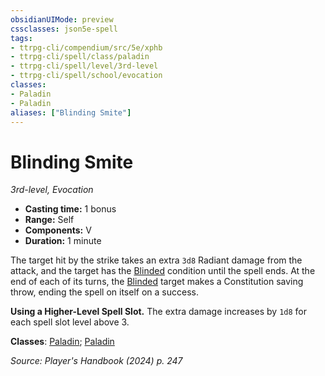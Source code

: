 ```yaml
---
obsidianUIMode: preview
cssclasses: json5e-spell
tags:
- ttrpg-cli/compendium/src/5e/xphb
- ttrpg-cli/spell/class/paladin
- ttrpg-cli/spell/level/3rd-level
- ttrpg-cli/spell/school/evocation
classes:
- Paladin
- Paladin
aliases: ["Blinding Smite"]
---
```

# Blinding Smite
*3rd-level, Evocation*  


- **Casting time:** 1 bonus
- **Range:** Self
- **Components:** V
- **Duration:** 1 minute

The target hit by the strike takes an extra `3d8` Radiant damage from the attack, and the target has the [Blinded](Mechanics/rules/conditions.md#Blinded) condition until the spell ends. At the end of each of its turns, the [Blinded](Mechanics/rules/conditions.md#Blinded) target makes a Constitution saving throw, ending the spell on itself on a success.

**Using a Higher-Level Spell Slot.** The extra damage increases by `1d8` for each spell slot level above 3.

**Classes**: [Paladin](list-spells-classes-paladin); [Paladin](list-spells-classes-paladin)

*Source: Player's Handbook (2024) p. 247*